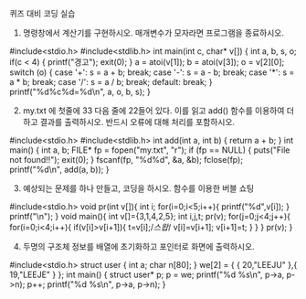 퀴즈 대비 코딩 실습

1. 명령창에서 계산기를 구현하시오. 매개변수가 모자라면 프로그램을 종료하시오.

#include<stdio.h>
#include<stdlib.h>
int main(int c, char* v[]) {
int a, b, s, o;
if(c < 4) {
printf("경고");
exit(0);
}
a = atoi(v[1]);
b = atoi(v[3]);
o = v[2][0];
switch (o) {
case '+': s = a + b; break;
case '-': s = a - b; break;
case '*': s = a * b; break;
case '/': s = a / b; break;
default: break;
}
printf("%d%c%d=%d\n", a, o, b, s);
}

2. my.txt 에 첫줄에 33 다음 줄에 22들어 있다. 이를 읽고 add() 함수를 이용하여 더하고 결과를 출력하시오. 반드시 오류에 대해 처리를 포함하시오.

#include<stdio.h>
#include<stdlib.h>
int add(int a, int b) {
 return a + b;
}
int main() {
 int a, b;
 FILE* fp = fopen("my.txt", "r");
 if (fp == NULL) { 
  puts("File not found!!");
  exit(0); 
 }
 fscanf(fp, "%d%d", &a, &b);
 fclose(fp);
 printf("%d\n", add(a, b));
}

3. 예상되는 문제를 하나 만들고, 코딩을 하시오.
함수를 이용한 버블 쇼팅

#include<stdio.h>
void pr(int v[]){
	int i;
	for(i=0;i<5;i++){
		printf("%d",v[i]);
	}
	printf("\n");
}
void main(){
	int v[]={3,1,4,2,5};
	int i,j,t;
	pr(v);
	for(j=0;j<4;j++){
		for(i=0;i<4;i++){
			if(v[i]>v[i+1]){
				t=v[i];/*스왑*/ 
				v[i]=v[i+1];
			v[i+1]=t;
		}
	}
}
pr(v);
} 

4. 두명의 구조체 정보를 배열에 초기화하고 포인터로 화면에 출력하시오.

#include<stdio.h>
struct user {
 int a;
 char n[80];
} we[2] = { { 20,"LEEJU" },{ 19,"LEEJE" } };
int main() {
 struct user* p;
 p = we;
 printf("%d %s\n", p->a, p->n);
 p++;
 printf("%d %s\n", p->a, p->n);
}
